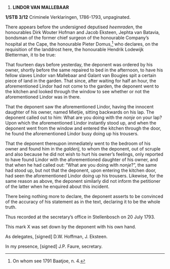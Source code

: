 1.  **LINDOR VAN MALLEBAAR**

**1/STB 3/12** Criminele Verklaringen, 1786-1793, unpaginated.

There appears before the undersigned deputised *heemraden*, the
honourables Dirk Wouter Hofman and Jacob Eksteen, Jephta van Batavia,
bondsman of the former chief surgeon of the honourable Company’s
hospital at the Cape, the honourable Pieter Domus,[^1] who declares, on
the requisition of the landdrost here, the honourable Hendrik Lodewijk
Bletterman, it to be true:

That fourteen days before yesterday, the deponent was ordered by his
owner, shortly before the same repaired to bed in the afternoon, to have
his fellow slaves Lindor van Mallebaar and Galant van Bougies spit a
certain piece of land in the garden. That since, after waiting for half
an hour, the aforementioned Lindor had not come to the garden, the
deponent went to the kitchen and looked through the window to see
whether or not the aforementioned Lindor was in there.

That the deponent saw the aforementioned Lindor, having the innocent
daughter of his owner, named Mietjie, sitting backwards on his lap. The
deponent called out to him: What are you doing with the *nonje* on your
lap? Upon which the aforementioned Lindor instantly stood up, and when
the deponent went from the window and entered the kitchen through the
door, he found the aforementioned Lindor busy doing up his trousers.

That the deponent thereupon immediately went to the bedroom of his owner
and found him in the *galderij*, to whom the deponent, out of scruple
and also because he did not wish to hurt his owner’s feelings, only
reported to have found Lindor with the aforementioned daughter of his
owner, and that when he had called out: “What are you doing with
*nonje*?”, the same had stood up, but not that the deponent, upon
entering the kitchen door, had seen the aforementioned Lindor doing up
his trousers. Likewise, for the same reason as above, the deponent
similarly did not inform the petitioner of the latter when he enquired
about this incident.

There being nothing more to declare, the deponent asserts to be
convinced of the accuracy of his statement as in the text, declaring it
to be the whole truth.

Thus recorded at the secretary’s office in Stellenbosch on 20 July 1793.

This mark X was set down by the deponent with his own hand.

As delegates, \[signed\] D.W. Hoffman, J. Eksteen.

In my presence, \[signed\] J.P. Faure, secretary.

[^1]: On whom see 1791 Baatjoe, n. 4.
